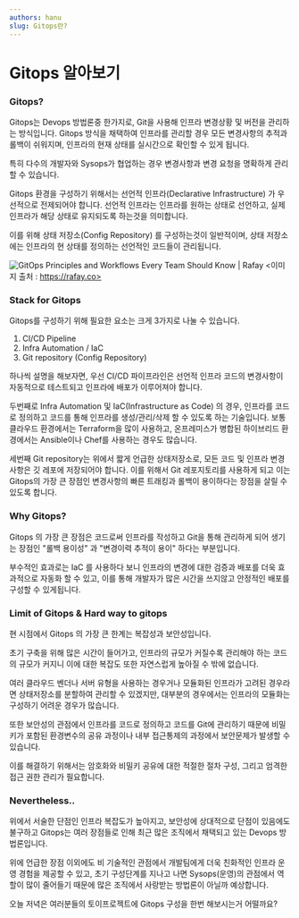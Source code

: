 ```yaml
---
authors: hanu
slug: Gitops란?
---
```


# Gitops 알아보기

### Gitops?
Gitops는 Devops 방법론중 한가지로, Git을 사용해 인프라 변경상황 및 버전을 관리하는 방식입니다. Gitops 방식을 채택하여 인프라를 관리할 경우 모든 변경사항의 추적과 롤백이 쉬워지며, 인프라의 현재 상태를 실시간으로 확인할 수 있게 됩니다.

특히 다수의 개발자와 Sysops가 협업하는 경우 변경사항과 변경 요청을 명확하게 관리할 수 있습니다.

Gitops 환경을 구성하기 위해서는 선언적 인프라(Declarative Infrastructure) 가 
우선적으로 전제되어야 합니다. 선언적 인프라는 인프라를 원하는 상태로 선언하고, 실제 인프라가 해당 상태로 유지되도록 하는것을 의미합니다.

이를 위해 상태 저장소(Config Repository) 를 구성하는것이 일반적이며, 상태 저장소에는 인프라의 현 상태를 정의하는 선언적인 코드들이 관리됩니다.

![GitOps Principles and Workflows Every Team Should Know | Rafay](https://rafay.co/wp-content/uploads/2021/11/GitOpsDiagram-v1-1024x638.jpg)
<이미지 출처 : https://rafay.co>
### Stack for Gitops

Gitops를 구성하기 위해 필요한 요소는 크게 3가지로 나눌 수 있습니다. 

1. CI/CD Pipeline
2. Infra Automation / IaC
3. Git repository (Config Repository)

하나씩 설명을 해보자면, 
우선 CI/CD 파이프라인은 선언적 인프라 코드의 변경사항이 자동적으로 테스트되고 인프라에 배포가 이루어져야 합니다.

두번째로 Infra Automation 및 IaC(Infrastructure as Code) 의 경우, 인프라를 코드로 정의하고 코드를 통해 인프라를 생성/관리/삭제 할 수 있도록 하는 기술입니다. 보통 클라우드 환경에서는 Terraform을 많이 사용하고, 온프레미스가 병합된 하이브리드 환경에서는 Ansible이나 Chef를 사용하는 경우도 많습니다.

세번째 Git repository는 위에서 짧게 언급한 상태저장소로, 모든 코드 및 인프라 변경사항은 깃 레포에 저장되어야 합니다. 이를 위해서 Git 레포지토리를 사용하게 되고 이는 Gitops의 가장 큰 장점인 변경사항의 빠른 트래킹과 롤백이 용이하다는 장점을 살릴 수 있도록 합니다.

### Why Gitops?
Gitops 의 가장 큰 장점은 코드로써 인프라를 작성하고 Git을 통해 관리하게 되어 생기는 장점인 "롤백 용이성" 과 "변경이력 추적이 용이" 하다는 부분입니다.

부수적인 효과로는 IaC 를 사용하다 보니 인프라의 변경에 대한 검증과 배포를 더욱 효과적으로 자동화 할 수 있고, 이를 통해 개발자가 많은 시간을 쓰지않고 안정적인 배포를 구성할 수 있게됩니다.

### Limit of Gitops & Hard way to gitops
현 시점에서 Gitops 의 가장 큰 한계는 복잡성과 보안성입니다. 

초기 구축을 위해 많은 시간이 들어가고, 인프라의 규모가 커질수록 관리해야 하는 코드의 규모가 커지니 이에 대한 복잡도 또한 자연스럽게 높아질 수 밖에 없습니다.

여러 클라우드 벤더나 서버 유형을 사용하는 경우거나 모듈화된 인프라가 고려된 경우라면 상태저장소를 분할하여 관리할 수 있겠지만, 대부분의 경우에서는 인프라의 모듈화는 구성하기 어려운 경우가 많습니다.

또한 보안성의 관점에서 인프라를 코드로 정의하고 코드를 Git에 관리하기 때문에 비밀키가 포함된 환경변수의 공유 과정이나 내부 접근통제의 과정에서 보안문제가 발생할 수 있습니다.

이를 해결하기 위해서는 암호화와 비밀키 공유에 대한 적절한 절차 구성, 그리고 엄격한 접근 권한 관리가 필요합니다.

### Nevertheless..
위에서 서술한 단점인 인프라 복잡도가 높아지고, 보안성에 상대적으로 단점이 있음에도 불구하고 Gitops는 여러 장점들로 인해 최근 많은 조직에서 채택되고 있는 Devops 방법론입니다.

위에 언급한 장점 이외에도 비 기술적인 관점에서 개발팀에게 더욱 친화적인 인프라 운영 경험을 제공할 수 있고, 초기 구성단계를 지나고 나면 Sysops(운영)의 관점에서 역할이 많이 줄어들기 때문에 많은 조직에서 사랑받는 방법론이 아닐까 예상합니다.

오늘 저녁은 여러분들의 토이프로젝트에 Gitops 구성을 한번 해보시는거 어떨까요?